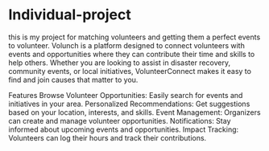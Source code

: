 # Individual-project
this is my project for matching volunteers and getting them a perfect events to volunteer.
Volunch is a platform designed to connect volunteers with events and opportunities where they can contribute their time and skills to help others. Whether you are looking to assist in disaster recovery, community events, or local initiatives, VolunteerConnect makes it easy to find and join causes that matter to you.

Features
Browse Volunteer Opportunities: Easily search for events and initiatives in your area.
Personalized Recommendations: Get suggestions based on your location, interests, and skills.
Event Management: Organizers can create and manage volunteer opportunities.
Notifications: Stay informed about upcoming events and opportunities.
Impact Tracking: Volunteers can log their hours and track their contributions.
